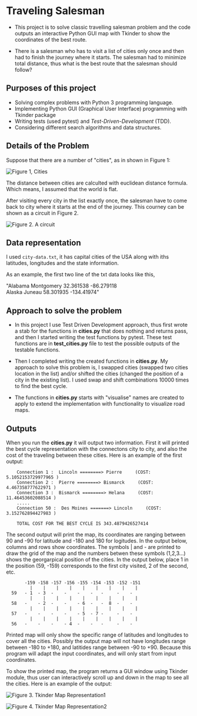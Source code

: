 # Traveling Salesman

- This project is to solve classic travelling salesman problem and the code outputs an interactive Python GUI map with Tkinder to show the coordinates of the best route.

- There is a salesman who has to visit a list of cities only once and then had to finish the journey where it starts. The salesman had to minimize total distance, thus what is the best route that the salesman should follow? 

## Purposes of this project

- Solving complex problems with Python 3 programming language.
- Implementing Python GUI (Graphical User Interface) programming with Tkinder package
- Writing tests (used  pytest) and *Test-Driven-Development* (TDD).
- Considering different search algorithms and data structures.


## Details of the Problem

Suppose that there are a number of "cities", as in shown in Figure 1:

![Figure 1, Cities](https://github.com/Ozgedp/Project-1/blob/master/images/cities.jpg)  

The distance between cities are calculted with euclidean distance formula.
Which  means, I assumed that the world is flat.

After visiting every city in the list exactly once, 
the salesman have to come back to city where it starts at the end of the journey.
This courney can be shown as a circuit in Figure 2.

![Figure 2. A circuit](https://github.com/Ozgedp/Project-1/blob/master/images/linked_cities.jpg)


## Data representation

I used `city-data.txt`, it has capital cities of the USA along with iths latitudes, longitudes and the state information.

As an example, the first two line of the txt data looks like this,

"Alabama	Montgomery	32.361538	-86.279118  
Alaska	Juneau	58.301935	-134.41974"

## Approach to solve the problem

- In this project I use Test Driven Development approach, thus first wrote a stab for the functions in **cities.py** that does nothing and returns pass, and then I started writing the test functions by pytest. These test functions are in **test_cities.py** file to test the possible outputs of the testable functions. 

- Then I completed writing the created functions in **cities.py**. My approach to solve this problem is, I swapped cities (swapped two cities location in the list) and/or shifted the cities (changed the position of a city in the existing list). I used swap and shift combinations 10000 times to find the best cycle.

- The functions in **cities.py** starts with "visualise" names are created to apply to extend the implementation with functionality to visualize road maps. 

## Outputs

When you run the **cities.py** it will output two information. First it will printed the best cycle representation with the connectons city to city, and also the cost of the traveling between these cities.
Here is an example of the first output:

        Connection 1 :  Lincoln ========> Pierre     (COST: 5.1052153729977965 )  
        Connection 2 :  Pierre ========> Bismarck     (COST: 4.467358777622971 )  
        Connection 3 :  Bismarck ========> Helana     (COST: 11.46453602088514 )  
        .....  
        Connection 50 :  Des Moines =======> Lincoln     (COST: 3.152762894427983 )  

        TOTAL COST FOR THE BEST CYCLE IS 343.4879426527414 
 

The second output will print the map, its coordinates are ranging between 90 and -90 for latitude and -180 and 180 for logitudes. In the output below, columns and rows show coordinates.  The symbols | and - are printed to draw the grid of the map and the numbers betwen these symbols (1,2,3...) shows the georgarpical position of the cities. In the output below, place 1 in the position (59, -159) corresponds to the first city visited, 2 of the second, etc. 

           -159 -158 -157 -156 -155 -154 -153 -152 -151
             |    |    |    |    |    |    |    |    |
      59   - 1  - 3  -    -    -    -   -     -    -
             |    |    |    |    |    |    |    |    |
      58   -    - 2  -    -    - 6  -   -  8  -    -
             |    |    |    |    |    |    |    |    |
      57   -    -    -    -    - 5  - 7 -     -    -
             |    |    |    |    |    |    |    |    |
      56   -    -    -    - 4  -    -   -     -    -      

Printed map will only show the specific range of latitudes and longitudes to cover all the cities. Possibly the output map will not have longitudes range between -180 to +180, and latitides range between -90 to +90. Because this program will adapt the input coordinates, and will only start from input coordinates.

To show the printed map, the program returns a GUI window using Tkinder module, thus user can interactively scroll up and down in the map to see all the cities. Here is an example of the output:

![Figure 3. Tkinder Map Representation1](https://github.com/Ozgedp/Project-1/blob/master/images/tkinder_map_1.jpg)

![Figure 4. Tkinder Map Representation2](https://github.com/Ozgedp/Project-1/blob/master/images/tkinder_map_2.jpg)



